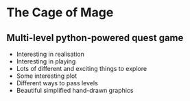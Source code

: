 # The Cage of Mage
## Multi-level python-powered quest game
* Interesting in realisation
* Interesting in playing
* Lots of different and exciting things to explore
* Some interesting plot  
* Different ways to pass levels  
* Beautiful simplified hand-drawn graphics
